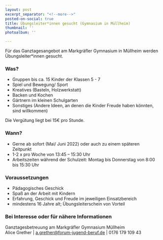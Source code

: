 ```yaml
---
layout: post
excerpt_separator: "<!--more-->"
posted-on-social: true
title: Übungsleiter*innen gesucht (Gymnasium in Müllheim)
thumbnail: ''
photoalbum: ''

---
```

Für das Ganztagesangebot am Markgräfler Gymnasium in Müllheim werden Übungsleiter*innen gesucht.

### Was?

* Gruppen bis ca. 15 Kinder der Klassen 5 - 7
* Spiel und Bewegung/ Sport
* Kreatives (Basteln, Holzwerkstatt)
* Backen und Kochen
* Gärtnern im kleinen Schulgarten
* Sonstiges (Andere Ideen, an denen die Kinder Freude haben könnten, sind willkommen)

Die Vergütung liegt bei 15€ pro Stunde.

### Wann?

* Gerne ab sofort (Mai/ Juni 2022) oder auch zu einem späteren Zeitpunkt
* 1-2 x pro Woche von 13:45 – 15:30 Uhr
* Arbeitszeiten während der Schulzeit: Montag bis Donnerstag von 8:00 bis 15:30 Uhr

### Voraussetzungen

* Pädagogisches Geschick
* Spaß an der Arbeit mit Kindern
* Erfahrung, Geschick und Freude im jeweiligen Einsatzbereich
* mindestens 16 Jahre alt; Übungsleiterschein von Vorteil

### Bei Interesse oder für nähere Informationen

Ganztagesbetreuung am Markgräfler Gymnasium Müllheim  
Alice Grether | [a.grether@forum-jugend-beruf.de](mailto:a.grether@forum-jugend-beruf.de "a.grether@forum-jugend-beruf.de") | 0176 179 109 43